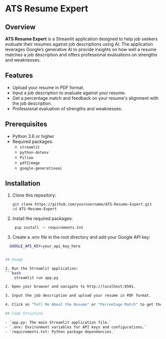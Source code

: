 # ATS Resume Expert

## Overview

**ATS Resume Expert** is a Streamlit application designed to help job seekers evaluate their resumes against job descriptions using AI. The application leverages Google’s generative AI to provide insights on how well a resume matches a job description and offers professional evaluations on strengths and weaknesses.

## Features

- Upload your resume in PDF format.
- Input a job description to evaluate against your resume.
- Get a percentage match and feedback on your resume's alignment with the job description.
- Professional evaluation of strengths and weaknesses.

## Prerequisites

- Python 3.6 or higher
- Required packages:
  - `streamlit`
  - `python-dotenv`
  - `Pillow`
  - `pdf2image`
  - `google-generativeai`

## Installation

1. Clone this repository:

   ```bash
   git clone https://github.com/yourusername/ATS-Resume-Expert.git
   cd ATS-Resume-Expert
   
2. Install the required packages:
   ```bash
    pip install -r requirements.txt

3. Create a .env file in the root directory and add your Google API key:
  ```bash
    GOOGLE_API_KEY=your_api_key_here


## Usage

1. Run the Streamlit application:
  ```bash
      streamlit run app.py

2. Open your browser and navigate to http://localhost:8501.

3. Input the job description and upload your resume in PDF format.

4. Click on "Tell Me About the Resume" or "Percentage Match" to get the evaluation.

## Code Structure

- `app.py: The main Streamlit application file.`
- `.env: Environment variables for API keys and configurations.`
- `requirements.txt: Python package dependencies.`




    

